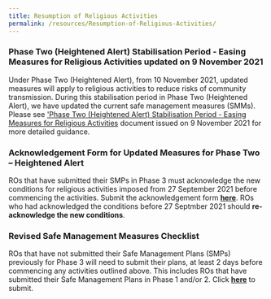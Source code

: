 ```yaml
---
title: Resumption of Religious Activities
permalink: /resources/Resumption-of-Religious-Activities/
---
```

### Phase Two (Heightened Alert) Stabilisation Period - Easing Measures for Religious Activities updated on 9 November 2021

Under Phase Two (Heightened Alert), from 10 November 2021, updated measures will apply to religious activities to reduce risks of community transmission.  During this stabilisation period in Phase Two (Heightened Alert), we have updated the current safe management measures (SMMs). Please see ['Phase Two (Heightened Alert) Stabilisation Period - Easing Measures for Religious Activities](/files/PhaseTwoTMRA_10Nov2021_FINAL.pdf) document issued on 9 November 2021 for more detailed guidance. 

### Acknowledgement Form for Updated Measures for Phase Two – Heightened Alert

ROs that have submitted their SMPs in Phase 3 must acknowledge the new conditions for religious activities imposed from 27 September 2021 before commencing the activities. Submit the acknowledgement form **[here](https://go.gov.sg/AckFormTOP2HA)**. ROs who had acknowledged the conditions before 27 Septmber 2021 should **re-acknowledge the new conditions**.

### Revised Safe Management Measures Checklist 

ROs that have not submitted their Safe Management Plans (SMPs) previously for Phase 3 will need to submit their plans, at least 2 days before commencing any activities outlined above. This includes ROs that have submitted their Safe Management Plans in Phase 1 and/or 2. Click **[here](https://go.gov.sg/phase3smpha)** to submit.